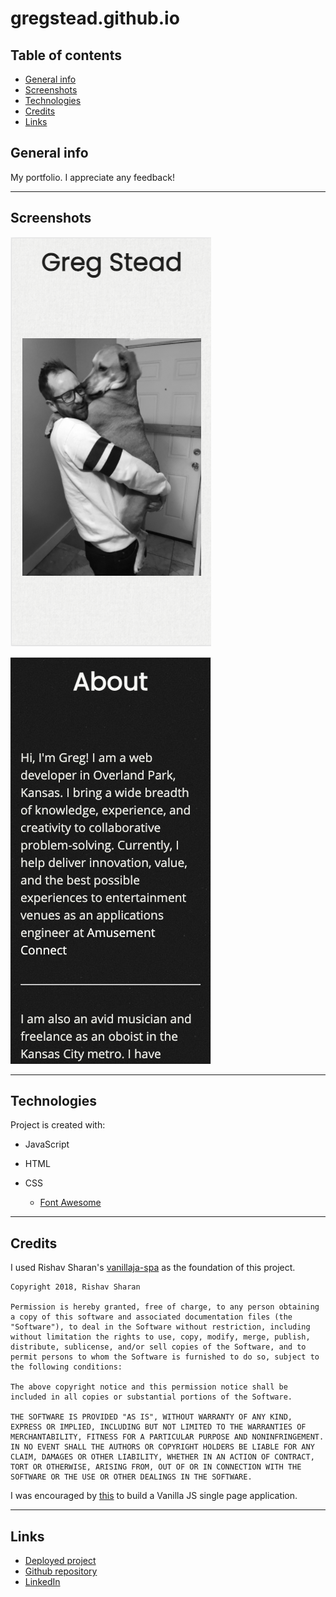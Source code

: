 # gregstead.github.io

## Table of contents

- [General info](#general-info)
- [Screenshots](#screenshots)
- [Technologies](#technologies)
- [Credits](#credits)
- [Links](#links)

## General info

My portfolio. I appreciate any feedback!

---

## Screenshots

![screenshot 1](./assets/images/screenshot1.png "in action!")

![screenshot 2](./assets/images/screenshot2.png "in action!")

---

## Technologies

Project is created with:

- JavaScript

- HTML
- CSS
  - [Font Awesome](https://fontawesome.com/)

---

## Credits

I used Rishav Sharan's [vanillaja-spa](https://github.com/rishavs/vanillajs-spa) as the foundation of this project.

```
Copyright 2018, Rishav Sharan

Permission is hereby granted, free of charge, to any person obtaining a copy of this software and associated documentation files (the "Software"), to deal in the Software without restriction, including without limitation the rights to use, copy, modify, merge, publish, distribute, sublicense, and/or sell copies of the Software, and to permit persons to whom the Software is furnished to do so, subject to the following conditions:

The above copyright notice and this permission notice shall be included in all copies or substantial portions of the Software.

THE SOFTWARE IS PROVIDED "AS IS", WITHOUT WARRANTY OF ANY KIND, EXPRESS OR IMPLIED, INCLUDING BUT NOT LIMITED TO THE WARRANTIES OF MERCHANTABILITY, FITNESS FOR A PARTICULAR PURPOSE AND NONINFRINGEMENT. IN NO EVENT SHALL THE AUTHORS OR COPYRIGHT HOLDERS BE LIABLE FOR ANY CLAIM, DAMAGES OR OTHER LIABILITY, WHETHER IN AN ACTION OF CONTRACT, TORT OR OTHERWISE, ARISING FROM, OUT OF OR IN CONNECTION WITH THE SOFTWARE OR THE USE OR OTHER DEALINGS IN THE SOFTWARE.
```

I was encouraged by [this](https://dev.to/rishavs/making-a-single-page-app-in-ye-good-olde-js-es6-3eng) to build a Vanilla JS single page application.

---

## Links

- [Deployed project](https://gregstead.github.io)
- [Github repository](https://github.com/gregstead/06_weather_dashboard)
- [LinkedIn](https://linkedin.com/in/gregstead/)
